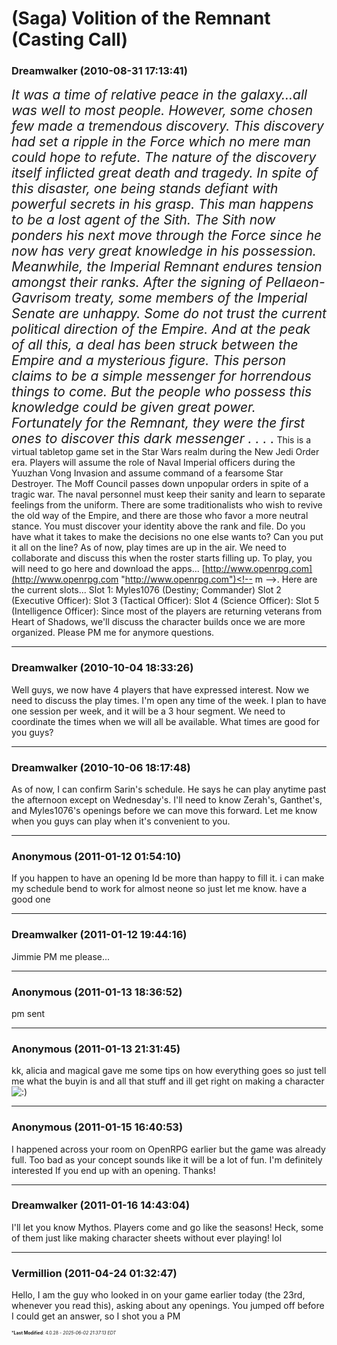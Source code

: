 # (Saga) Volition of the Remnant (Casting Call)

### **Dreamwalker** (2010-08-31 17:13:41)

<span style="font-size: 1.50em;">*It was a time of relative peace in the galaxy…all was well to most people. However, some chosen few made a tremendous discovery. This discovery had set a ripple in the Force which no mere man could hope to refute. The nature of the discovery itself inflicted great death and tragedy. In spite of this disaster, one being stands defiant with powerful secrets in his grasp.
This man happens to be a lost agent of the Sith. The Sith now ponders his next move through the Force since he now has very great knowledge in his possession.
Meanwhile, the Imperial Remnant endures tension amongst their ranks. After the signing of Pellaeon-Gavrisom treaty, some members of the Imperial Senate are unhappy. Some do not trust the current political direction of the Empire.
And at the peak of all this, a deal has been struck between the Empire and a mysterious figure. This person claims to be a simple messenger for horrendous things to come. But the people who possess this knowledge could be given great power. Fortunately for the Remnant, they were the first ones to discover this dark messenger . . . .*</span>
This is a virtual tabletop game set in the Star Wars realm during the New Jedi Order era. Players will assume the role of Naval Imperial officers during the Yuuzhan Vong Invasion and assume command of a fearsome Star Destroyer. The Moff Council passes down unpopular orders in spite of a tragic war. The naval personnel must keep their sanity and learn to separate feelings from the uniform.
There are some traditionalists who wish to revive the old way of the Empire, and there are those who favor a more neutral stance. You must discover your identity above the rank and file. Do you have what it takes to make the decisions no one else wants to? Can you put it all on the line?
As of now, play times are up in the air. We need to collaborate and discuss this when the roster starts filling up. To play, you will need to go here and download the apps... <!-- m -->[http://www.openrpg.com](http://www.openrpg.com "http://www.openrpg.com")<!-- m -->. Here are the current slots...
Slot 1: Myles1076 (Destiny; Commander)
Slot 2 (Executive Officer):
Slot 3 (Tactical Officer):
Slot 4 (Science Officer):
Slot 5 (Intelligence Officer):
Since most of the players are returning veterans from Heart of Shadows, we'll discuss the character builds once we are more organized. Please PM me for anymore questions.

---

### **Dreamwalker** (2010-10-04 18:33:26)

Well guys, we now have 4 players that have expressed interest. Now we need to discuss the play times. I'm open any time of the week. I plan to have one session per week, and it will be a 3 hour segment. We need to coordinate the times when we will all be available. What times are good for you guys?

---

### **Dreamwalker** (2010-10-06 18:17:48)

As of now, I can confirm Sarin's schedule. He says he can play anytime past the afternoon except on Wednesday's. I'll need to know Zerah's, Ganthet's, and Myles1076's openings before we can move this forward. Let me know when you guys can play when it's convenient to you.

---

### **Anonymous** (2011-01-12 01:54:10)

If you happen to have an opening Id be more than happy to fill it. i can make my schedule bend to work for almost neone so just let me know. have a good one

---

### **Dreamwalker** (2011-01-12 19:44:16)

Jimmie PM me please...

---

### **Anonymous** (2011-01-13 18:36:52)

pm sent

---

### **Anonymous** (2011-01-13 21:31:45)

kk, alicia and magical gave me some tips on how everything goes so just tell me what the buyin is and all that stuff and ill get right on making a character <!-- s:) -->![:)](https://i.ibb.co/8LPNcWCM/icon-e-smile.gif)<!-- s:) -->

---

### **Anonymous** (2011-01-15 16:40:53)

I happened across your room on OpenRPG earlier but the game was already full. Too bad as your concept sounds like it will be a lot of fun. I'm definitely interested If you end up with an opening. Thanks!

---

### **Dreamwalker** (2011-01-16 14:43:04)

I'll let you know Mythos. Players come and go like the seasons! Heck, some of them just like making character sheets without ever playing! lol

---

### **Vermillion** (2011-04-24 01:32:47)

Hello,
I am the guy who looked in on your game earlier today (the 23rd, whenever you read this), asking about any openings. You jumped off before I could get an answer, so I shot you a PM



<span style="font-size: 0.5em;">***Last Modified**: 4.0.28 - *2025-06-02 21:37:13 EDT*</span>